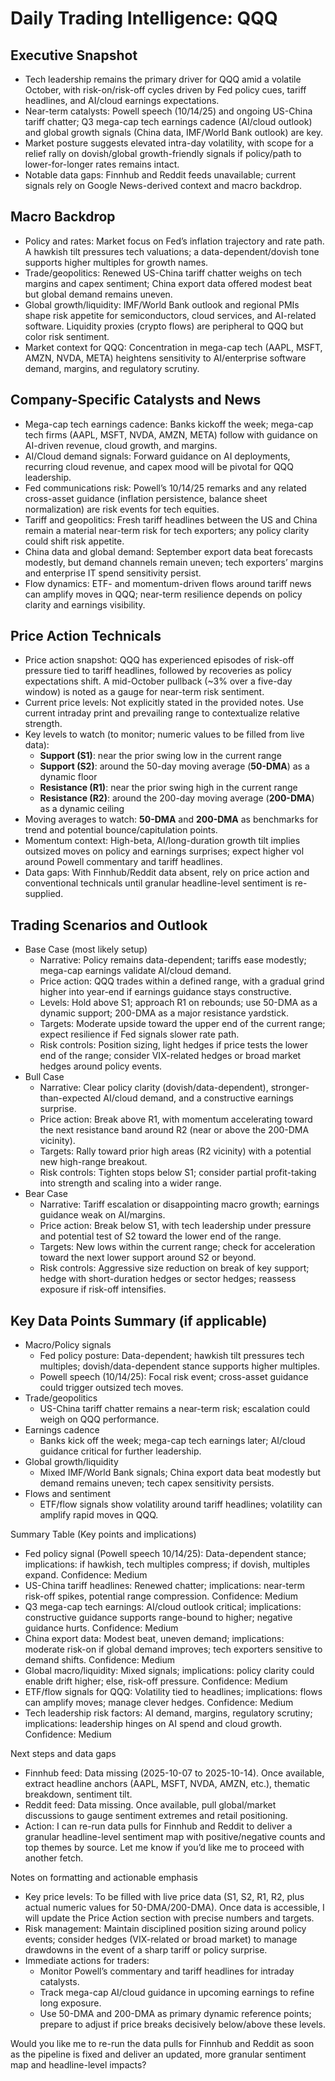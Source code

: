 # Daily Trading Intelligence: QQQ

## Executive Snapshot
- Tech leadership remains the primary driver for QQQ amid a volatile October, with risk-on/risk-off cycles driven by Fed policy cues, tariff headlines, and AI/cloud earnings expectations.
- Near-term catalysts: Powell speech (10/14/25) and ongoing US-China tariff chatter; Q3 mega-cap tech earnings cadence (AI/cloud outlook) and global growth signals (China data, IMF/World Bank outlook) are key.
- Market posture suggests elevated intra-day volatility, with scope for a relief rally on dovish/global growth-friendly signals if policy/path to lower-for-longer rates remains intact.
- Notable data gaps: Finnhub and Reddit feeds unavailable; current signals rely on Google News-derived context and macro backdrop.

## Macro Backdrop
- Policy and rates: Market focus on Fed’s inflation trajectory and rate path. A hawkish tilt pressures tech valuations; a data-dependent/dovish tone supports higher multiples for growth names.
- Trade/geopolitics: Renewed US-China tariff chatter weighs on tech margins and capex sentiment; China export data offered modest beat but global demand remains uneven.
- Global growth/liquidity: IMF/World Bank outlook and regional PMIs shape risk appetite for semiconductors, cloud services, and AI-related software. Liquidity proxies (crypto flows) are peripheral to QQQ but color risk sentiment.
- Market context for QQQ: Concentration in mega-cap tech (AAPL, MSFT, AMZN, NVDA, META) heightens sensitivity to AI/enterprise software demand, margins, and regulatory scrutiny.

## Company-Specific Catalysts and News
- Mega-cap tech earnings cadence: Banks kickoff the week; mega-cap tech firms (AAPL, MSFT, NVDA, AMZN, META) follow with guidance on AI-driven revenue, cloud growth, and margins.
- AI/Cloud demand signals: Forward guidance on AI deployments, recurring cloud revenue, and capex mood will be pivotal for QQQ leadership.
- Fed communications risk: Powell’s 10/14/25 remarks and any related cross-asset guidance (inflation persistence, balance sheet normalization) are risk events for tech equities.
- Tariff and geopolitics: Fresh tariff headlines between the US and China remain a material near-term risk for tech exporters; any policy clarity could shift risk appetite.
- China data and global demand: September export data beat forecasts modestly, but demand channels remain uneven; tech exporters’ margins and enterprise IT spend sensitivity persist.
- Flow dynamics: ETF- and momentum-driven flows around tariff news can amplify moves in QQQ; near-term resilience depends on policy clarity and earnings visibility.

## Price Action Technicals
- Price action snapshot: QQQ has experienced episodes of risk-off pressure tied to tariff headlines, followed by recoveries as policy expectations shift. A mid-October pullback (~3% over a five-day window) is noted as a gauge for near-term risk sentiment.
- Current price levels: Not explicitly stated in the provided notes. Use current intraday print and prevailing range to contextualize relative strength.
- Key levels to watch (to monitor; numeric values to be filled from live data):
  - **Support (S1)**: near the prior swing low in the current range
  - **Support (S2)**: around the 50-day moving average (**50-DMA**) as a dynamic floor
  - **Resistance (R1)**: near the prior swing high in the current range
  - **Resistance (R2)**: around the 200-day moving average (**200-DMA**) as a dynamic ceiling
- Moving averages to watch: **50-DMA** and **200-DMA** as benchmarks for trend and potential bounce/capitulation points.
- Momentum context: High-beta, AI/long-duration growth tilt implies outsized moves on policy and earnings surprises; expect higher vol around Powell commentary and tariff headlines.
- Data gaps: With Finnhub/Reddit data absent, rely on price action and conventional technicals until granular headline-level sentiment is re-supplied.

## Trading Scenarios and Outlook
- Base Case (most likely setup)
  - Narrative: Policy remains data-dependent; tariffs ease modestly; mega-cap earnings validate AI/cloud demand.
  - Price action: QQQ trades within a defined range, with a gradual grind higher into year-end if earnings guidance stays constructive.
  - Levels: Hold above S1; approach R1 on rebounds; use 50-DMA as a dynamic support; 200-DMA as a major resistance yardstick.
  - Targets: Moderate upside toward the upper end of the current range; expect resilience if Fed signals slower rate path.
  - Risk controls: Position sizing, light hedges if price tests the lower end of the range; consider VIX-related hedges or broad market hedges around policy events.
- Bull Case
  - Narrative: Clear policy clarity (dovish/data-dependent), stronger-than-expected AI/cloud demand, and a constructive earnings surprise.
  - Price action: Break above R1, with momentum accelerating toward the next resistance band around R2 (near or above the 200-DMA vicinity).
  - Targets: Rally toward prior high areas (R2 vicinity) with a potential new high-range breakout.
  - Risk controls: Tighten stops below S1; consider partial profit-taking into strength and scaling into a wider range.
- Bear Case
  - Narrative: Tariff escalation or disappointing macro growth; earnings guidance weak on AI/margins.
  - Price action: Break below S1, with tech leadership under pressure and potential test of S2 toward the lower end of the range.
  - Targets: New lows within the current range; check for acceleration toward the next lower support around S2 or beyond.
  - Risk controls: Aggressive size reduction on break of key support; hedge with short-duration hedges or sector hedges; reassess exposure if risk-off intensifies.

## Key Data Points Summary (if applicable)
- Macro/Policy signals
  - Fed policy posture: Data-dependent; hawkish tilt pressures tech multiples; dovish/data-dependent stance supports higher multiples.
  - Powell speech (10/14/25): Focal risk event; cross-asset guidance could trigger outsized tech moves.
- Trade/geopolitics
  - US-China tariff chatter remains a near-term risk; escalation could weigh on QQQ performance.
- Earnings cadence
  - Banks kick off the week; mega-cap tech earnings later; AI/cloud guidance critical for further leadership.
- Global growth/liquidity
  - Mixed IMF/World Bank signals; China export data beat modestly but demand remains uneven; tech capex sensitivity persists.
- Flows and sentiment
  - ETF/flow signals show volatility around tariff headlines; volatility can amplify rapid moves in QQQ.

Summary Table (Key points and implications)
- Fed policy signal (Powell speech 10/14/25): Data-dependent stance; implications: if hawkish, tech multiples compress; if dovish, multiples expand. Confidence: Medium
- US-China tariff headlines: Renewed chatter; implications: near-term risk-off spikes, potential range compression. Confidence: Medium
- Q3 mega-cap tech earnings: AI/cloud outlook critical; implications: constructive guidance supports range-bound to higher; negative guidance hurts. Confidence: Medium
- China export data: Modest beat, uneven demand; implications: moderate risk-on if global demand improves; tech exporters sensitive to demand shifts. Confidence: Medium
- Global macro/liquidity: Mixed signals; implications: policy clarity could enable drift higher; else, risk-off pressure. Confidence: Medium
- ETF/flow signals for QQQ: Volatility tied to headlines; implications: flows can amplify moves; manage clever hedges. Confidence: Medium
- Tech leadership risk factors: AI demand, margins, regulatory scrutiny; implications: leadership hinges on AI spend and cloud growth. Confidence: Medium

Next steps and data gaps
- Finnhub feed: Data missing (2025-10-07 to 2025-10-14). Once available, extract headline anchors (AAPL, MSFT, NVDA, AMZN, etc.), thematic breakdown, sentiment tilt.
- Reddit feed: Data missing. Once available, pull global/market discussions to gauge sentiment extremes and retail positioning.
- Action: I can re-run data pulls for Finnhub and Reddit to deliver a granular headline-level sentiment map with positive/negative counts and top themes by source. Let me know if you’d like me to proceed with another fetch.

Notes on formatting and actionable emphasis
- Key price levels: To be filled with live price data (S1, S2, R1, R2, plus actual numeric values for 50-DMA/200-DMA). Once data is accessible, I will update the Price Action section with precise numbers and targets.
- Risk management: Maintain disciplined position sizing around policy events; consider hedges (VIX-related or broad market) to manage drawdowns in the event of a sharp tariff or policy surprise.
- Immediate actions for traders:
  - Monitor Powell’s commentary and tariff headlines for intraday catalysts.
  - Track mega-cap AI/cloud guidance in upcoming earnings to refine long exposure.
  - Use 50-DMA and 200-DMA as primary dynamic reference points; prepare to adjust if price breaks decisively below/above these levels.

Would you like me to re-run the data pulls for Finnhub and Reddit as soon as the pipeline is fixed and deliver an updated, more granular sentiment map and headline-level impacts?